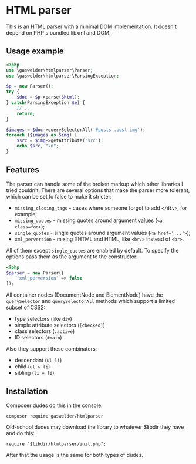 # HTML parser

This is an HTML parser with a minimal DOM implementation. It doesn't depend on
PHP's bundled libxml and DOM.


## Usage example

```php
<?php
use \gaswelder\htmlparser\Parser;
use \gaswelder\htmlparser\ParsingException;

$p = new Parser();
try {
	$doc = $p->parse($html);
} catch(ParsingException $e) {
	// ...
	return;
}

$images = $doc->querySelectorAll('#posts .post img');
foreach ($images as $img) {
	$src = $img->getAttribute('src');
	echo $src, "\n";
}
```


## Features

The parser can handle some of the broken markup which other libraries I tried
couldn't. There are several options that make the parser more tolerant, which
can be set to false to make it stricter:

* `missing_closing_tags` - cases where someone forgot to add `</div>`, for example;
* `missing_quotes` - missing quotes around argument values (`<a class=foo>`);
* `single_quotes` - single quotes around argument values (`<a href='...'>`);
* `xml_perversion` - mixing XHTML and HTML, like `<br/>` instead of `<br>`.

All of them except `single_quotes` are enabled by default. To specify the
options pass them as the argument to the constructor:

```php
<?php
$parser = new Parser([
	'xml_perversion' => false
]);
```

All container nodes (DocumentNode and ElementNode) have the `querySelector` and
`querySelectorAll` methods which support a limited subset of CSS2:

* type selectors (like `div`)
* simple attribute selectors (`[checked]`)
* class selectors (`.active`)
* ID selectors (`#main`)

Also they support these combinators:

* descendant (`ul li`)
* child (`ul > li`)
* sibling (`li + li`)


## Installation

Composer dudes do this in the console:

	composer require gaswelder/htmlparser

Old-school dudes may download the library to whatever $libdir they have
and do this:

	require "$libdir/htmlparser/init.php";

After that the usage is the same for both types of dudes.
